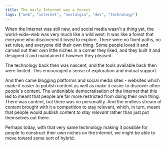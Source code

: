 ```yaml
---
title: The early Internet was a forest
tags: ["web", "internet", "nostalgia", "dev", "technology"]
---
```

When the Internet was still new, and social media wasn't a thing yet, the world-wide-web was very much like a wild west. It was like a forest that everyone who discovered it loved to explore. There were no fixed paths, no set rules, and everyone did their own thing. Some people loved it and carved out their own little niches in a corner they liked, and they built it and designed it and maintained it however they pleased.

The technology back then was nascent, and the tools available back then were limited. This encouraged a sense of exploration and mutual support. 

And then came blogging platforms and social media sites - websites which made it easier to publish content as well as make it easier to discover other people's content. The undeniable democratisation of the Internet that this led to meant that people are far more restricted from doing their own thing. There was content, but there was no personality. And the endless stream of content brought with it a competition to stay relevant, which, in turn, meant that people would publish content *to stay relevant* rather than just put themselves out there.

Perhaps today, with that very same technology making it possible for people to construct their own niches on the internet, we might be able to move toward some sort of hybrid.